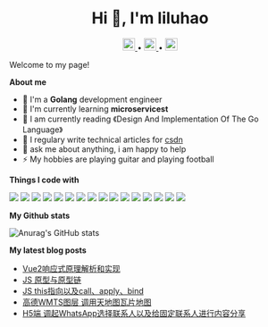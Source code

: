<h1 align="center">Hi 👋, I'm liluhao</h1>

<p align="center">
	<a href="https://github.com/liluhao">
	  <img alt="liluhao's github" width="22px" src="https://github.com/peterthehan/peterthehan/blob/main/assets/github.svg" />
	</a> • 
	<a href="https://twitter.com/LKey83413558">
	  <img alt="liluhao's Twitter" width="22px" src="https://raw.githubusercontent.com/peterthehan/peterthehan/master/assets/twitter.svg" />
	</a> •  
	<a href="https://www.facebook.com/luhao.li.5">
	  <img alt="liluhao's LinkedIN" width="22px" src="https://mdmdmdmd.oss-cn-beijing.aliyuncs.com/img/facebook.svg" />
	</a>
</p>



Welcome to my page!

**About me**

- 🔭 I'm a **Golang** development engineer 
- 🌱 I'm currently learning **microservicest**  
- 📖 I am currently reading 《Design And Implementation Of The Go Language》
- 📝 I regulary write technical articles for <a href="https://blog.csdn.net/weixin_52690231">csdn</a>
- 💬 ask me about anything, i am happy to help
- ⚡ My hobbies are playing guitar and playing football

**Things I code with**

<p>
	<img src="https://img.shields.io/badge/-HTML5-%23E44D27?style=for-the-badge&logo=html5&logoColor=ffffff"/>
	<img src="https://img.shields.io/badge/-CSS3-%231572B6?style=for-the-badge&logo=css3"/>
	<img src="https://img.shields.io/badge/-JavaScript-%23F7DF1C?style=for-the-badge&logo=javascript&logoColor=000000&labelColor=%23F7DF1C&color=%23FFCE5A"/>	
	<img src="https://img.shields.io/badge/jquery-%230769AD.svg?style=for-the-badge&logo=jquery&logoColor=white"/>	
	<img src="https://img.shields.io/badge/-Vue.js-%232c3e50?style=for-the-badge&logo=vuedotjs"/>	
	<img src="https://img.shields.io/badge/webpack-%238DD6F9.svg?style=for-the-badge&logo=webpack&logoColor=black"/>	
	<img src="https://img.shields.io/badge/NPM-%23000000.svg?style=for-the-badge&logo=npm&logoColor=white"/>	
    <img src="https://img.shields.io/badge/-TypeScript-007ACC?style=for-the-badge&logo=typescript&logoColor=white"/>
    <img src="https://img.shields.io/badge/node.js-6DA55F?style=for-the-badge&logo=node.js&logoColor=white"/>
    <img src="https://img.shields.io/badge/less-2B4C80?style=for-the-badge&logo=less&logoColor=white"/>
    <img src="https://img.shields.io/badge/SASS-hotpink.svg?style=for-the-badge&logo=SASS&logoColor=white"/>
    <img src="https://img.shields.io/badge/-Git-%23F05032?style=for-the-badge&logo=git&logoColor=%23ffffff"/>    
    <img src="https://img.shields.io/badge/mysql-%2300f.svg?style=for-the-badge&logo=mysql&logoColor=white"/>    
    <img src="https://img.shields.io/badge/Visual%20Studio%20Code-0078d7.svg?style=for-the-badge&logo=visual-studio-code&logoColor=white"/>    
    <img src="https://img.shields.io/badge/figma-%23F24E1E.svg?style=for-the-badge&logo=figma&logoColor=white"/>
    <img src="https://img.shields.io/badge/adobephotoshop-%2331A8FF.svg?style=for-the-badge&logo=adobephotoshop&logoColor=white"/>
</p>


**My Github stats**

![Anurag's GitHub stats](https://github-readme-stats.vercel.app/api?username=MissyPeng&theme=radical&bg_color=bg_color=30,e96443,904e95&title_color=fff&text_color=fff)

**My latest blog posts**

- [Vue2响应式原理解析和实现](https://blog.csdn.net/Superman_peng/article/details/120478138?spm=1001.2014.3001.5501)
- [JS 原型与原型链](https://blog.csdn.net/Superman_peng/article/details/119079065?spm=1001.2014.3001.5501)
- [JS this指向以及call、apply、bind](https://blog.csdn.net/Superman_peng/article/details/119282205?spm=1001.2014.3001.5501)
- [高德WMTS图层 调用天地图瓦片地图](https://blog.csdn.net/Superman_peng/article/details/119654066?spm=1001.2014.3001.5501)
- [H5端 调起WhatsApp选择联系人以及给固定联系人进行内容分享](https://blog.csdn.net/Superman_peng/article/details/118269920?spm=1001.2014.3001.5501)
